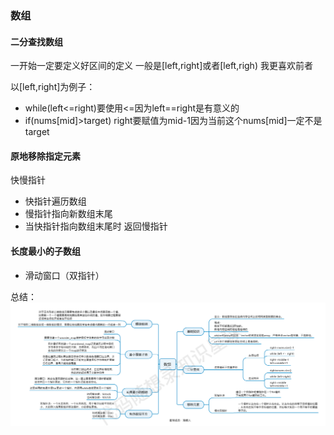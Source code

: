 ### 数组
#### 二分查找数组
一开始一定要定义好区间的定义
一般是[left,right]或者[left,righ) 我更喜欢前者

以[left,right]为例子：
- while(left<=right)要使用<=因为left==right是有意义的
- if(nums[mid]>target) right要赋值为mid-1因为当前这个nums[mid]一定不是target

#### 原地移除指定元素
快慢指针
- 快指针遍历数组
- 慢指针指向新数组末尾
- 当快指针指向数组末尾时 返回慢指针

#### 长度最小的子数组
- 滑动窗口（双指针）

总结：
![img.png](img.png)


